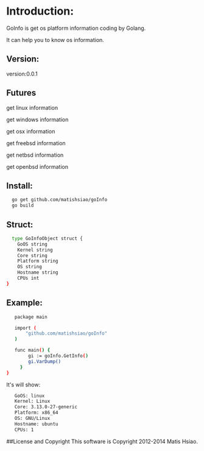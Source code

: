 # Introduction:
  GoInfo is get os platform information coding by Golang.
  
  It can help you to know os information.
  
  
## Version:

version:0.0.1

## Futures

get linux information

get windows information

get osx information

get freebsd information

get netbsd information

get openbsd information
  
  
## Install:
```sh
  go get github.com/matishsiao/goInfo
  go build
```

## Struct:
```sh
  type GoInfoObject struct {
	GoOS string
	Kernel string
	Core string
	Platform string
	OS string
	Hostname string
	CPUs int
}
```

## Example:

```sh   
   package main

   import (
	   "github.com/matishsiao/goInfo"
   )

   func main() {
		gi := goInfo.GetInfo()
		gi.VarDump()
	 }
}
```

It's will show:

```sh
   GoOS: linux
   Kernel: Linux
   Core: 3.13.0-27-generic
   Platform: x86_64
   OS: GNU/Linux
   Hostname: ubuntu
   CPUs: 1
```

##License and Copyright
This software is Copyright 2012-2014 Matis Hsiao.
